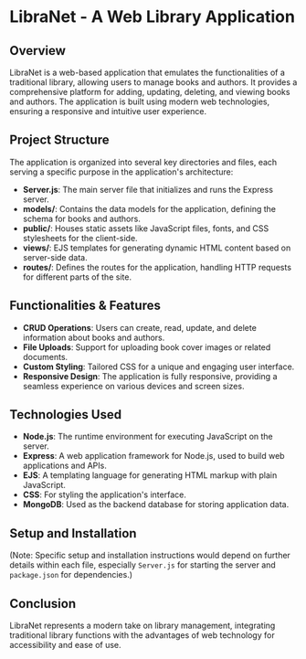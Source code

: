 
# LibraNet - A Web Library Application

## Overview
LibraNet is a web-based application that emulates the functionalities of a traditional library, allowing users to manage books and authors. It provides a comprehensive platform for adding, updating, deleting, and viewing books and authors. The application is built using modern web technologies, ensuring a responsive and intuitive user experience.

## Project Structure
The application is organized into several key directories and files, each serving a specific purpose in the application's architecture:

- **Server.js**: The main server file that initializes and runs the Express server.
- **models/**: Contains the data models for the application, defining the schema for books and authors.
- **public/**: Houses static assets like JavaScript files, fonts, and CSS stylesheets for the client-side.
- **views/**: EJS templates for generating dynamic HTML content based on server-side data.
- **routes/**: Defines the routes for the application, handling HTTP requests for different parts of the site.

## Functionalities & Features
- **CRUD Operations**: Users can create, read, update, and delete information about books and authors.
- **File Uploads**: Support for uploading book cover images or related documents.
- **Custom Styling**: Tailored CSS for a unique and engaging user interface.
- **Responsive Design**: The application is fully responsive, providing a seamless experience on various devices and screen sizes.

## Technologies Used
- **Node.js**: The runtime environment for executing JavaScript on the server.
- **Express**: A web application framework for Node.js, used to build web applications and APIs.
- **EJS**: A templating language for generating HTML markup with plain JavaScript.
- **CSS**: For styling the application's interface.
- **MongoDB**: Used as the backend database for storing application data.

## Setup and Installation
(Note: Specific setup and installation instructions would depend on further details within each file, especially `Server.js` for starting the server and `package.json` for dependencies.)



## Conclusion
LibraNet represents a modern take on library management, integrating traditional library functions with the advantages of web technology for accessibility and ease of use.
